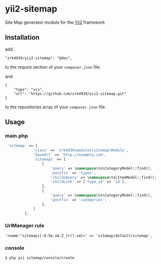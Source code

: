 # yii2-sitemap

Site Map generator module for the [Yii2](http://www.yiiframework.ru/) framework

## Installation

add
```
"zrk4939/yii2-sitemap": "@dev",
```
to the require section of your `composer.json` file.

and
```
{
    "type": "vcs",
    "url": "https://github.com/zrk4939/yii2-sitemap.git"
}
```
to the repositories array of your `composer.json` file.

## Usage

### main.php

```php
 'sitemap' => [
             'class' => 'zrk4939\modules\sitemap\Module',
             'baseUrl' => 'http://example.com',
             'sitemaps' => [
                 [
                     'query' => \namespace\to\CategoryModel::find(),
                     'postfix' => 'types',
                     'childsQuery' => \namespace\to\ItemModel::find(),
                     'childLink' => ['type_id' => 'id'],
                 ],
                 [
                     'query' => \namespace\to\CategoryModel::find(),
                     'postfix' => 'categories',
                 ],
             ]
         ],
```

### UrlManager rule
```
'<name:^sitemap([-0-9a-zA-Z_]+)?.xml>' => 'sitemap/default/sitemap',
```

### console
```
$ php yii sitemap/console/create
```